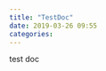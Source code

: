 ```yaml
---
title: "TestDoc"
date: 2019-03-26 09:55
categories: 
---
```

<!DOCTYPE html>
<html>
<head>
<script async src="//pagead2.googlesyndication.com/pagead/js/adsbygoogle.js"></script>
<script>
  (adsbygoogle = window.adsbygoogle || []).push({
    google_ad_client: "ca-pub-6627727785994437",
    enable_page_level_ads: true
  });
</script>
</head>
<body>
		test doc
</body>
</html>
